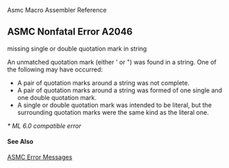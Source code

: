 Asmc Macro Assembler Reference

## ASMC Nonfatal Error A2046

missing single or double quotation mark in string

An unmatched quotation mark (either ' or ") was found in a string. One of the following may have occurred:

- A pair of quotation marks around a string was not complete.
- A pair of quotation marks around a string was formed of one single and one double quotation mark.
- A single or double quotation mark was intended to be literal, but the surrounding quotation marks were the same kind as the literal one.

_* ML 6.0 compatible error_

#### See Also

[ASMC Error Messages](readme.md)